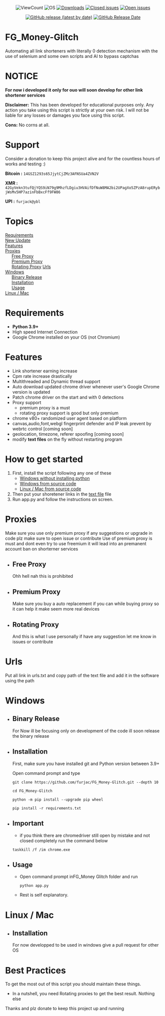 <p align="center">
<img alt="ViewCount" src="https://views.whatilearened.today/views/github/furjac/FG_Money-Glitch.svg">
<img alt="OS" src="https://img.shields.io/badge/OS-Windows%20/%20Linux / Mac-success">
<a href="https://github.com/furjac/FG_Money-Glitch/releases"><img alt="Downloads" src="https://img.shields.io/github/downloads/furjac/FG_Money-Glitch/total?label=Downloads&color=success"></a>
<a href="https://github.com/furjac/FG_Money-Glitch/issues?q=is%3Aissue+is%3Aclosed"><img alt="Closed issues" src="https://img.shields.io/github/issues-closed/furjac/FG_Money-Glitch.svg"></a>
<a href="https://github.com/furjac/FG_Money-Glitch/issues?q=is%3Aissue+is%3Aopen"><img alt="Open issues" src="https://img.shields.io/github/issues/furjac/FG_Money-Glitch"></a>
</p>
<p align="center">
  <a href="https://github.com/furjac/FG_Money-Glitch/releases/latest"><img alt="GitHub release (latest by date)" src="https://img.shields.io/github/v/release/furjac/FG_Money-Glitch?color=success"></a>
  <a href="https://github.com/furjac/FG_Money-Glitch/releases/latest"><img alt="GitHub Release Date" src="https://img.shields.io/github/release-date/furjac/FG_Money-Glitch?color=success"></a>
</p>

# FG_Money-Glitch
Automating all link shorteners with literally 0 detection mechanism with the use of selenium and some own scripts and AI to bypass captchas

# NOTICE
**For now i developed it only for ouo will soon develop for other link shortener services**

**Disclaimer:** This has been developed for educational purposes only. Any action you take using this script is strictly at your own risk. I will not be liable for any losses or damages you face using this script.

**Cons:** No corns at all. 

# Support
   Consider a donation to keep this project alive and for the countless hours of works and testing :)
  
  **Bitcoin :** `14GSZ1293s65JjytCjZMz3AFNSUa4ZVN2V`
  
  **XMR :** `42GyVekn3tufQjYQS9iN79g9MhzfLDgiu3HVAifDfNuW8MA2bi2UPagXo5ZPzA8rupERybjWsMv5HP7azinFbBxcFf9FW86`

  **UPI :** `furjack@ybl`

# Topics
[Requirements](https://github.com/furjac/FG_Money-Glitch#requirements)  
[New Update](https://github.com/furjac/FG_Money-Glitch#new-update)  
[Features](https://github.com/furjac/FG_Money-Glitch#features)   
[Proxies](https://github.com/furjac/FG_Money-Glitch#proxies)    
&ensp;&emsp;[Free Proxy](https://github.com/furjac/FG_Money-Glitch#free-proxy)  
&ensp;&emsp;[Premium Proxy](https://github.com/furjac/FG_Money-Glitch#premium-proxy)  
&ensp;&emsp;[Rotating Proxy](https://github.com/furjac/FG_Money-Glitch#rotating-proxy)
[Urls](https://github.com/furjac/FG_Money-Glitch#urls)    
[Windows](https://github.com/furjac/FG_Money-Glitch#windows)  
&ensp;&emsp;[Binary Release](https://github.com/furjac/FG_Money-Glitch#binary-release)  
&ensp;&emsp;[Installation](https://github.com/furjac/FG_Money-Glitch#installation)  
&ensp;&emsp;[Usage](https://github.com/furjac/FG_Money-Glitch#usage)  
[Linux / Mac](https://github.com/furjac/FG_Money-Glitch#linux--mac)


# Requirements
 * **Python 3.9+**
 * High speed Internet Connection
 * Google Chrome installed on your OS (not Chromium)


# Features
 * Link shortener earning increase 
 * Cpm rate increase drastically
 * Multithreaded and Dynamic thread support
 * Auto download updated chrome driver whenever user's Google Chrome version is updated
 * Patch chrome driver on the start and with 0 detections
 * Proxy support 
      * premium proxy is a must 
      * rotating proxy support is good but only premium
 * chrome v80+ randomized user agent based on platform
 * canvas,audio,font,webgl fingerprint defender and IP leak prevent by webrtc control [coming soon]
 * geolocation, timezone, referer spoofing [coming soon]
 * modify **text files** on the fly without restarting program

# How to get started
  1) First, install the script following any one of these   
      * [Windows without installing python](https://github.com/furjac/FG_Money-Glitch#binary-release)    
      * [Windows from source code](https://github.com/furjac/FG_Money-Glitch#installation)    
      * [Linux / Mac from source code](https://github.com/furjac/FG_Money-Glitch#linux--mac)
   2) Then put your shoretener links in the [text file](https://github.com/furjac/FG_Money-Glitch#urls) file
   5) Run app.py and follow the instructions on screen.


# Proxies
  Make sure you use only premium proxy if any suggestions or upgrade in code plz make sure to open issue or contribute
  Use of premium proxy is must and dont even try to use freemium it will lead into an premanent account ban on shorterner services


* ## Free Proxy
   Ohh hell nah this is prohibited
   
* ## Premium Proxy
   Make sure you buy a auto replacement if you can while buying proxy so it can help it make seem more real devices

* ## Rotating Proxy
   And this is what I use personally if have any suggestion let me know in issues or contribute
   
# Urls
  Put all link in urls.txt and copy path of the text file and add it in the software using the path

# Windows
* ## Binary Release

  For Now ill be focusing only on development of the code ill soon release the binary release
  
* ## Installation

  First, make sure you have installed git and Python version between 3.9+
  
  Open command prompt and type
  ```
  git clone https://github.com/furjac/FG_Money-Glitch.git --depth 10
  ```
  ```
  cd FG_Money-Glitch
  ```
  ```
  python -m pip install --upgrade pip wheel
  ```

  ```
  pip install -r requirements.txt
  ```

* ## Important
   * if you think there are chromedriver still open by mistake and not closed completely run the command below
    ```
    taskkill /f /im chrome.exe
    ```

* ## Usage
   * Open command prompt inFG_Money Glitch folder and run
        ```
        python app.py
        ```
   * Rest is self explanatory.

# Linux / Mac
* ## Installation

  For now developped to be used in windows give a pull request for other OS

 # Best Practices
  To get the most out of this script you should maintain these things.
  * In a nutshell, you need Rotating proxies to get the best result.
  Nothing else

  Thanks and plz donate to keep this project up and running
